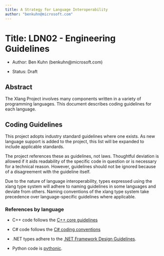 ```yaml
---
title: A Strategy for Language Interoperability
author: "benkuhn@microsoft.com"
---
```


Title: ​LDN02 - Engineering Guidelines
=======================================================

-   Author: Ben Kuhn (benkuhn\@microsoft.com)

-   Status: Draft

Abstract
--------

The Xlang Project involves many components written in a variety of
programming languages. This document describes coding guidelines for
each language.


Coding Guidelines
-----------------

This project adopts industry standard guidelines where one exists. As new language support is added to the project, this list will be expanded to include applicable standards. 

The project references these as guidelines, not laws. Thoughtful deviation is allowed if it aids readability of the specific code in question or is necessary for a technical reason. However, guidelines should not be ignored because of a disagreement with the guideline itself. 

Due to the nature of language interoperability, types expressed using the xlang type system will adhere to naming guidelines in some languages and deviate from others. Naming conventions of the xlang type system take precedence over language-specific guidelines where applicable.

### References by language

* C++ code follows the [C++ core guidelines](https://github.com/isocpp/CppCoreGuidelines/blob/master/CppCoreGuidelines.md)

* C# code follows the [C# coding conventions](https://docs.microsoft.com/en-us/dotnet/csharp/programming-guide/inside-a-program/coding-conventions)

* .NET types adhere to the [.NET Framework Design Guidelines](https://docs.microsoft.com/en-us/dotnet/csharp/programming-guide/inside-a-program/coding-conventions).

* Python code is [pythonic](https://docs.python-guide.org/writing/style/).

